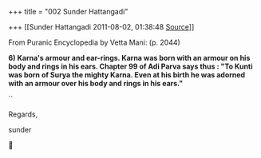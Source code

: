 +++
title = "002 Sunder Hattangadi"

+++
[[Sunder Hattangadi	2011-08-02, 01:38:48 [Source](https://groups.google.com/g/samskrita/c/Yh5N4seHOsM)]]



From Puranic Encyclopedia by Vetta Mani: (p. 2044)



**6) Karna's armour and ear-rings. Karna was born with an armour on his body and rings in his ears. Chapter 99 of Adi Parva says thus : "To Kunti was born of Surya the mighty Karna. Even at his birth he was adorned with an armour over his body and rings in his ears."**



``

Regards,



sunder



